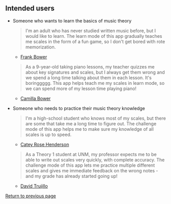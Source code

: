 ## Intended users

* Someone who wants to learn the basics of music theory

    > I'm an adult who has never studied written music before, but I would like to learn. The learn mode of this app gradually teaches me scales in the form of a fun game, so I don't get bored with rote memorization.

    * [Frank Bower](persona/persona1.md)

	> As a 9-year-old taking piano lessons, my teacher quizzes me about key signatures and scales, but I always get them wrong and we spend a long time talking about them in each lesson. It's boringgggg. This app helps teach me my scales in learn mode, so we can spend more of my lesson time playing piano!

    * [Camilla Bower](persona/persona2.md)

* Someone who needs to practice their music theory knowledge

	> I'm a high-school student who knows most of my scales, but there are some that take me a long time to figure out. The challenge mode of this app helps me to make sure my knowledge of all scales is up to speed.

    * [Catey Rose Henderson](persona/persona3.md)

	> As a Theory 1 student at UNM, my professor expects me to be able to write out scales very quickly, with complete accuracy. The challenge mode of this app lets me practice multiple different scales and gives me immediate feedback on the wrong notes - and my grade has already started going up!

    * [David Trujillo](persona/persona4.md)
    
[Return to previous page](index.md#project-description)
